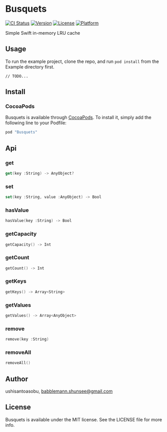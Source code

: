 # Busquets

[![CI Status](http://img.shields.io/travis/ushisantoasobu/Busquets.svg?style=flat)](https://travis-ci.org/ushisantoasobu/Busquets)
[![Version](https://img.shields.io/cocoapods/v/Busquets.svg?style=flat)](http://cocoapods.org/pods/Busquets)
[![License](https://img.shields.io/cocoapods/l/Busquets.svg?style=flat)](http://cocoapods.org/pods/Busquets)
[![Platform](https://img.shields.io/cocoapods/p/Busquets.svg?style=flat)](http://cocoapods.org/pods/Busquets)

Simple Swift in-memory LRU cache

## Usage

To run the example project, clone the repo, and run `pod install` from the Example directory first.

```
// TODO...
```

## Install

### CocoaPods

Busquets is available through [CocoaPods](http://cocoapods.org). To install
it, simply add the following line to your Podfile:

```ruby
pod "Busquets"
```

## Api

### get

```swift
get(key :String) -> AnyObject?
```

### set

```swift
set(key :String, value :AnyObject) -> Bool
```

### hasValue

```swift
hasValue(key :String) -> Bool
```

### getCapacity

```swift
getCapacity() -> Int
```

### getCount

```swift
getCount() -> Int
```

### getKeys

```swift
getKeys() -> Array<String>
```

### getValues

```swift
getValues() -> Array<AnyObject>
```

### remove

```swift
remove(key :String)
```

### removeAll

```swift
removeAll()
```

## Author

ushisantoasobu, babblemann.shunsee@gmail.com

## License

Busquets is available under the MIT license. See the LICENSE file for more info.
